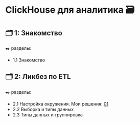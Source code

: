 # ClickHouse для аналитика 🗃️


## 🗂️ 1: Знакомство
✒️ разделы:
- 1.1 Знакомство

## 🗂️ 2: Ликбез по ETL
✒️ разделы:
- 2.1 Настройка окружения. Мои решения: [01]( "здесь")
- 2.2 Выборка и типы данных
- 2.3 Типы данных и группировка
